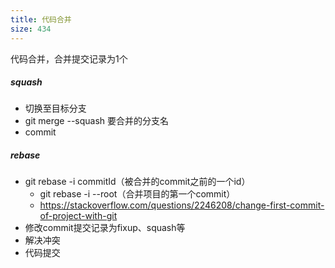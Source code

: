 ```yaml
---
title: 代码合并
size: 434
---
```

代码合并，合并提交记录为1个
##### squash
- 切换至目标分支
- git merge --squash 要合并的分支名
- commit
##### rebase
- git rebase -i commitId（被合并的commit之前的一个id）
  - git rebase -i --root（合并项目的第一个commit）
  - https://stackoverflow.com/questions/2246208/change-first-commit-of-project-with-git
- 修改commit提交记录为fixup、squash等
- 解决冲突
- 代码提交

